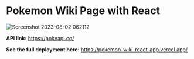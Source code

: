 # Pokemon Wiki Page with React

![Screenshot 2023-08-02 062112](https://github.com/fairydevmother/fairydevmother/assets/83734354/11d6b45b-d9fa-4149-bcb5-9df2f1fb95b9)

**API link:**
https://pokeapi.co/


**See the full deployment here:**
https://pokemon-wiki-react-app.vercel.app/
